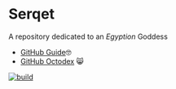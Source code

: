 # Serqet
A repository dedicated to an _Egyption_ Goddess

[//]: # (Comment line!!)
[//]: <> (This is also a comment.)

* [GitHub Guide](https://guides.github.com):nerd_face:
* [GitHub Octodex](https://octodex.github.com/) :smile_cat:

[![build](https://travis-ci.org/ikatyang/emoji-cheat-sheet.svg?branch=master)](https://travis-ci.org/ikatyang/emoji-cheat-sheet)

<!-- img src='https://octodex.github.com/images/steroidtocat.png' width='200'/ -->